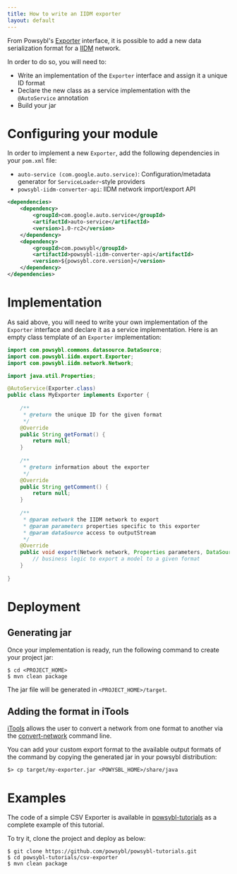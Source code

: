 ```yaml
---
title: How to write an IIDM exporter
layout: default
---
```


From Powsybl's [Exporter](../../iidm/exporter/index.md) interface, it is possible to add a new data serialization format
for a [IIDM](../../iidm/model/index.md) network.

In order to do so, you will need to:
- Write an implementation of the `Exporter` interface and assign it a unique ID format
- Declare the new class as a service implementation with the `@AutoService` annotation
- Build your jar

# Configuring your module

In order to implement a new `Exporter`, add the following dependencies in your `pom.xml` file:
- `auto-service (com.google.auto.service)`: Configuration/metadata generator for `ServiceLoader`-style providers
- `powsybl-iidm-converter-api`:  IIDM network import/export API

```xml
<dependencies>
    <dependency>
        <groupId>com.google.auto.service</groupId>
        <artifactId>auto-service</artifactId>
        <version>1.0-rc2</version>
    </dependency>
    <dependency>
        <groupId>com.powsybl</groupId>
        <artifactId>powsybl-iidm-converter-api</artifactId>
        <version>${powsybl.core.version}</version>
    </dependency>
</dependencies>
```

# Implementation

As said above, you will need to write your own implementation of the `Exporter` interface and declare it as a service
implementation. Here is an empty class template of an `Exporter` implementation:

```java
import com.powsybl.commons.datasource.DataSource;
import com.powsybl.iidm.export.Exporter;
import com.powsybl.iidm.network.Network;

import java.util.Properties;

@AutoService(Exporter.class)
public class MyExporter implements Exporter {
    
    /**
     * @return the unique ID for the given format
     */
    @Override
    public String getFormat() { 
        return null; 
    }
    
    /**
     * @return information about the exporter
     */
    @Override
    public String getComment() { 
        return null; 
    }
    
    /**
     * @param network the IIDM network to export
     * @param parameters properties specific to this exporter
     * @param dataSource access to outputStream
     */
    @Override
    public void export(Network network, Properties parameters, DataSource dataSource) {
        // business logic to export a model to a given format
    }
    
}
```

# Deployment

## Generating jar

Once your implementation is ready, run the following command to create your project jar:
```
$ cd <PROJECT_HOME>
$ mvn clean package
```

The jar file will be generated in `<PROJECT_HOME>/target`.

## Adding the format in iTools

[iTools](../../tools/index.md) allows the user to convert a network from one format to another via the
[convert-network](../../tools/convert-network.md) command line.

You can add your custom export format to the available output formats of the command by copying the generated jar in
your powsybl distribution:
```
$> cp target/my-exporter.jar <POWYSBL_HOME>/share/java
``` 

# Examples

The code of a simple CSV Exporter is available in [powsybl-tutorials](https://github.com/powsybl/powsybl-tutorials) as a
complete example of this tutorial.

To try it, clone the project and deploy as below:
```
$ git clone https://github.com/powsybl/powsybl-tutorials.git
$ cd powsybl-tutorials/csv-exporter
$ mvn clean package
```
